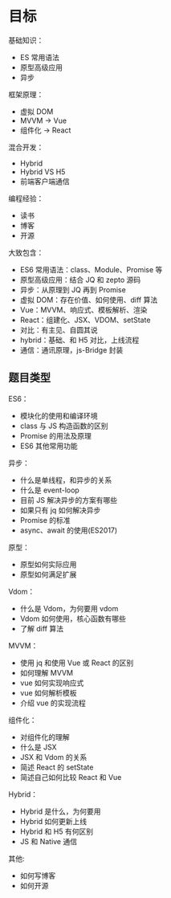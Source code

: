 # 目标

基础知识：

- ES 常用语法
- 原型高级应用
- 异步

框架原理：

- 虚拟 DOM
- MVVM -> Vue
- 组件化 -> React

混合开发：

- Hybrid
- Hybrid VS H5
- 前端客户端通信

编程经验：

- 读书
- 博客
- 开源

大致包含：

- ES6 常用语法：class、Module、Promise 等
- 原型高级应用：结合 JQ 和 zepto 源码
- 异步：从原理到 JQ 再到 Promise
- 虚拟 DOM：存在价值、如何使用、diff 算法
- Vue：MVVM、响应式、模板解析、渲染
- React：组建化、JSX、VDOM、setState
- 对比：有主见、自圆其说
- hybrid：基础、和 H5 对比，上线流程
- 通信：通讯原理，js-Bridge 封装

## 题目类型

ES6：

- 模块化的使用和编译环境
- class 与 JS 构造函数的区别
- Promise 的用法及原理
- ES6 其他常用功能

异步：

- 什么是单线程，和异步的关系
- 什么是 event-loop
- 目前 JS 解决异步的方案有哪些
- 如果只有 jq 如何解决异步
- Promise 的标准
- async、await 的使用(ES2017)

原型：

- 原型如何实际应用
- 原型如何满足扩展

Vdom：

- 什么是 Vdom，为何要用 vdom
- Vdom 如何使用，核心函数有哪些
- 了解 diff 算法

MVVM：

- 使用 jq 和使用 Vue 或 React 的区别
- 如何理解 MVVM
- vue 如何实现响应式
- vue 如何解析模板
- 介绍 vue 的实现流程

组件化：

- 对组件化的理解
- 什么是 JSX
- JSX 和 Vdom 的关系
- 简述 React 的 setState
- 简述自己如何比较 React 和 Vue

Hybrid：

- Hybrid 是什么，为何要用
- Hybrid 如何更新上线
- Hybrid 和 H5 有何区别
- JS 和 Native 通信

其他:

- 如何写博客
- 如何开源
